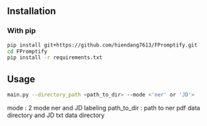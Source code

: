 
## Installation

### With pip

```bash
pip install git+https://github.com/hiendang7613/FPromptify.git
cd FPromptify
pip install -r requirements.txt
```
## Usage
```bash
main.py --directory_path <path_to_dir> --mode <'ner' or 'JD'>
```
mode : 2 mode ner and JD labeling
path_to_dir : path to ner pdf data directory and JD txt data directory
